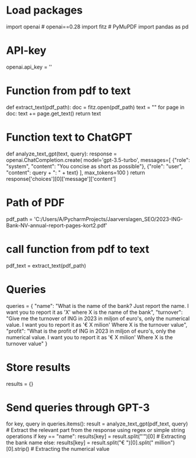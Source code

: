 # Load packages
import openai # openai==0.28
import fitz  # PyMuPDF
import pandas as pd

# API-key
openai.api_key = ''

# Function from pdf to text
def extract_text(pdf_path):
    doc = fitz.open(pdf_path)
    text = ""
    for page in doc:
        text += page.get_text()
    return text

# Function text to ChatGPT
def analyze_text_gpt(text, query):
    response = openai.ChatCompletion.create(
        model='gpt-3.5-turbo',
        messages=[
            {"role": "system", "content": "You concise as short as possible"},
            {"role": "user", "content": query + ": " + text}
        ],
        max_tokens=100
    )
    return response['choices'][0]['message']['content']

# Path of PDF
pdf_path = 'C:/Users/A/PycharmProjects/Jaarverslagen_SEO/2023-ING-Bank-NV-annual-report-pages-kort2.pdf'

# call function from pdf to text
pdf_text = extract_text(pdf_path)


# Queries
queries = {
    "name": "What is the name of the bank? Just report the name. I want you to report it as 'X' where X is the name of the bank",
    "turnover": "Give me the turnover of ING in 2023 in miljon of euro's, only the numerical value. I want you to report it as '€ X milion' Where X is the turnover value",
    "profit": "What is the profit of ING in 2023 in miljon of euro's, only the numerical value. I want you to report it as '€ X milion' Where X is the turnover value"
}

# Store results
results = {}

# Send queries through GPT-3
for key, query in queries.items():
    result = analyze_text_gpt(pdf_text, query)
    # Extract the relevant part from the response using regex or simple string operations
    if key == "name":
        results[key] = result.split("'")[0]  # Extracting the bank name
    else:
        results[key] = result.split("€ ")[0].split(" million")[0].strip()  # Extracting the numerical value

